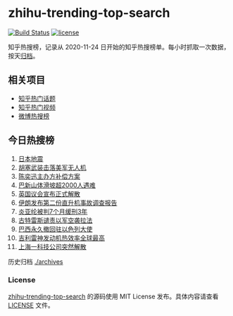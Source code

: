# zhihu-trending-top-search

[![Build Status](https://github.com/justjavac/zhihu-trending-top-search/workflows/ci/badge.svg?branch=main)](https://github.com/justjavac/zhihu-trending-top-search/actions)
[![license](https://img.shields.io/github/license/justjavac/zhihu-trending-top-search)](https://github.com/justjavac/zhihu-trending-top-search/blob/main/LICENSE)

知乎热搜榜，记录从 2020-11-24 日开始的知乎热搜榜单。每小时抓取一次数据，按天[归档](./archives)。

## 相关项目

- [知乎热门话题](https://github.com/justjavac/zhihu-trending-hot-questions)
- [知乎热门视频](https://github.com/justjavac/zhihu-trending-hot-video)
- [微博热搜榜](https://github.com/justjavac/weibo-trending-hot-search)

## 今日热搜榜

<!-- BEGIN -->
<!-- 最后更新时间 Mon Jun 03 2024 08:51:29 GMT+0800 (China Standard Time) -->

1. [日本地震](https://www.zhihu.com/search?q=%E6%97%A5%E6%9C%AC%E5%9C%B0%E9%9C%87)
1. [胡塞武装击落美军无人机](https://www.zhihu.com/search?q=%E8%83%A1%E5%A1%9E%E6%AD%A6%E8%A3%85%E5%87%BB%E8%90%BD%E7%BE%8E%E5%86%9B%E6%97%A0%E4%BA%BA%E6%9C%BA)
1. [陈奕迅主办方补偿方案](https://www.zhihu.com/search?q=%E9%99%88%E5%A5%95%E8%BF%85%E4%B8%BB%E5%8A%9E%E6%96%B9%E8%A1%A5%E5%81%BF%E6%96%B9%E6%A1%88)
1. [巴新山体滑坡超2000人遇难](https://www.zhihu.com/search?q=%E5%B7%B4%E6%96%B0%E5%B1%B1%E4%BD%93%E6%BB%91%E5%9D%A1%E8%B6%852000%E4%BA%BA%E9%81%87%E9%9A%BE)
1. [英国议会宣布正式解散](https://www.zhihu.com/search?q=%E8%8B%B1%E5%9B%BD%E8%AE%AE%E4%BC%9A%E5%AE%A3%E5%B8%83%E6%AD%A3%E5%BC%8F%E8%A7%A3%E6%95%A3)
1. [伊朗发布第二份直升机事故调查报告](https://www.zhihu.com/search?q=%E4%BC%8A%E6%9C%97%E5%8F%91%E5%B8%83%E7%AC%AC%E4%BA%8C%E4%BB%BD%E7%9B%B4%E5%8D%87%E6%9C%BA%E4%BA%8B%E6%95%85%E8%B0%83%E6%9F%A5%E6%8A%A5%E5%91%8A)
1. [炎亚纶被判7个月缓刑3年](https://www.zhihu.com/search?q=%E7%82%8E%E4%BA%9A%E7%BA%B6%E8%A2%AB%E5%88%A47%E4%B8%AA%E6%9C%88%E7%BC%93%E5%88%913%E5%B9%B4)
1. [古特雷斯谴责以军空袭拉法](https://www.zhihu.com/search?q=%E5%8F%A4%E7%89%B9%E9%9B%B7%E6%96%AF%E8%B0%B4%E8%B4%A3%E4%BB%A5%E5%86%9B%E7%A9%BA%E8%A2%AD%E6%8B%89%E6%B3%95)
1. [巴西永久撤回驻以色列大使](https://www.zhihu.com/search?q=%E5%B7%B4%E8%A5%BF%E6%B0%B8%E4%B9%85%E6%92%A4%E5%9B%9E%E9%A9%BB%E4%BB%A5%E8%89%B2%E5%88%97%E5%A4%A7%E4%BD%BF)
1. [吉利雷神发动机热效率全球最高](https://www.zhihu.com/search?q=%E5%90%89%E5%88%A9%E9%9B%B7%E7%A5%9E%E5%8F%91%E5%8A%A8%E6%9C%BA%E7%83%AD%E6%95%88%E7%8E%87%E5%85%A8%E7%90%83%E6%9C%80%E9%AB%98)
1. [上海一科技公司突然解散](https://www.zhihu.com/search?q=%E4%B8%8A%E6%B5%B7%E4%B8%80%E7%A7%91%E6%8A%80%E5%85%AC%E5%8F%B8%E7%AA%81%E7%84%B6%E8%A7%A3%E6%95%A3)

<!-- END -->

历史归档 [./archives](./archives)

### License

[zhihu-trending-top-search](https://github.com/justjavac/zhihu-trending-top-search) 的源码使用 MIT License
发布。具体内容请查看 [LICENSE](./LICENSE) 文件。
